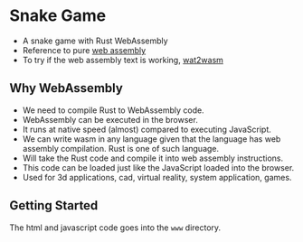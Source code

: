 # Snake Game

- A snake game with Rust WebAssembly
- Reference to pure [web assembly](https://www.assemblyscript.org/types.html)
- To try if the web assembly text is working, [wat2wasm](https://webassembly.github.io/wabt/demo/wat2wasm/)

## Why WebAssembly

- We need to compile Rust to WebAssembly code.
- WebAssembly can be executed in the browser.
- It runs at native speed (almost) compared to executing JavaScript.
- We can write wasm in any language given that the language has web assembly compilation. Rust is one of such language.
- Will take the Rust code and compile it into web assembly instructions.
- This code can be loaded just like the JavaScript loaded into the browser.
- Used for 3d applications, cad, virtual reality, system application, games.

## Getting Started

The html and javascript code goes into the `www` directory.
